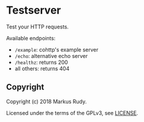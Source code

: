 # Testserver

Test your HTTP requests.

Available endpoints:

- `/example`: cohttp's example server
- `/echo`: alternative echo server
- `/healthz`: returns 200
- all others: returns 404

## Copyright

Copyright (c) 2018 Markus Rudy.

Licensed under the terms of the GPLv3, see [LICENSE](LICENSE).
